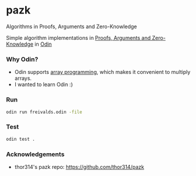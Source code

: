 # pazk
Algorithms in Proofs, Arguments and Zero-Knowledge

Simple algorithm implementations in [Proofs, Arguments and Zero-Knowledge](https://people.cs.georgetown.edu/jthaler/ProofsArgsAndZK.pdf) in [Odin](https://odin-lang.org/)

### Why Odin?

- Odin supports [array programming](https://odin-lang.org/docs/overview/#array-programming), which makes it convenient to multiply arrays.
- I wanted to learn Odin :)

### Run

```sh
odin run freivalds.odin -file
```

### Test

```sh
odin test .
```

### Acknowledgements
- thor314's pazk repo: https://github.com/thor314/pazk
